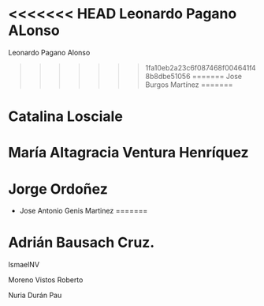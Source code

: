 <<<<<<< HEAD
Leonardo Pagano ALonso
=======
Leonardo Pagano Alonso
>>>>>>> 1fa10eb2a23c6f087468f004641f48b8dbe51056
=======
Jose Burgos Martínez
=======

Catalina Losciale 
=======


María Altagracia Ventura Henríquez
=======
Jorge Ordoñez
=======


* Jose Antonio Genis Martinez
=======

Adrián Bausach Cruz.
=======

IsmaelNV 

Moreno Vistos Roberto

Nuria Durán Pau





